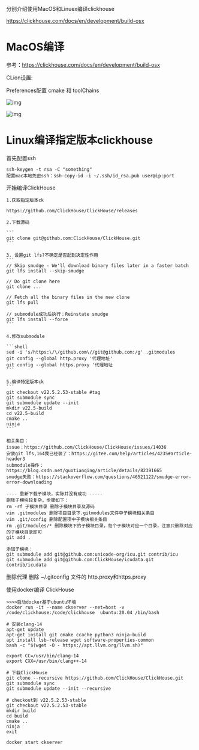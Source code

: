 分别介绍使用MacOS和Linuex编译clickhouse

https://clickhouse.com/docs/en/development/build-osx

# MacOS编译

参考：https://clickhouse.com/docs/en/development/build-osx

CLion设置:

Preferences配置 cmake 和 toolChains

![img](/Users/wangqian445/Library/Caches/com.jd.me/168b84f1-afb8-45c8-9ea1-761a042dab82.jpg)

![img](/Users/wangqian445/Library/Caches/com.jd.me/f80d4301-0599-4eb7-a752-cdb444fe89f3.jpg)



# Linux编译指定版本clickhouse

首先配置ssh
```
ssh-keygen -t rsa -C "something"
配置mac本地免密ssh：ssh-copy-id -i ~/.ssh/id_rsa.pub user@ip:port
```

开始编译ClickHouse
````
1.获取指定版本ck

https://github.com/ClickHouse/ClickHouse/releases

2.下载源码

```
git clone git@github.com:ClickHouse/ClickHouse.git
```

3. 设置git lfs?不确定是否起到决定性作用
```
// Skip smudge - We'll download binary files later in a faster batch
git lfs install --skip-smudge

// Do git clone here
git clone ...

// Fetch all the binary files in the new clone 
git lfs pull

// submodule成功后执行：Reinstate smudge
git lfs install --force
```

4.修改submodule

```shell
sed -i 's/https:\/\/github.com\//git@github.com:/g' .gitmodules
git config --global http.proxy '代理地址'
git config --global https.proxy '代理地址
```

5.编译特定版本ck
```
git checkout v22.5.2.53-stable #tag
git submodule sync
git submodule update --init
mkdir v22.5-build
cd v22.5-build
cmake ..
ninja
```

相关条目：
issue：https://github.com/ClickHouse/ClickHouse/issues/14036
安装git lfs,164我已经装了：https://gitee.com/help/articles/4235#article-header3
submodule操作：https://blog.csdn.net/guotianqing/article/details/82391665
smudge失败：https://stackoverflow.com/questions/46521122/smudge-error-error-downloading

---- 重新下载子模块，实际并没有成功 -----
删除子模块较复杂，步骤如下：
rm -rf 子模块目录 删除子模块目录及源码
vim .gitmodules 删除项目目录下.gitmodules文件中子模块相关条目
vim .git/config 删除配置项中子模块相关条目
rm .git/modules/* 删除模块下的子模块目录，每个子模块对应一个目录，注意只删除对应的子模块目录即可
git add .

添加子模块：
git submodule add git@github.com:unicode-org/icu.git contrib/icu
git submodule add git@github.com:ClickHouse/icudata.git contrib/icudata
````

删除代理
删除 ~/.gitconfig 文件的 http.proxy和https.proxy

使用docker编译 ClickHouse
```
>>>>启动docker基于ubuntu环境
docker run -it --name ckserver --net=host -v /code/clickhouse:/code/clickhouse  ubuntu:20.04 /bin/bash

# 安装clang-14
apt-get update
apt-get install git cmake ccache python3 ninja-build
apt install lsb-release wget software-properties-common
bash -c "$(wget -O - https://apt.llvm.org/llvm.sh)"

export CC=/usr/bin/clang-14
export CXX=/usr/bin/clang++-14

# 下载ClickHouse
git clone --recursive https://github.com/ClickHouse/ClickHouse.git
git submodule sync
git submodule update --init --recursive

# checkout到 v22.5.2.53-stable
git checkout v22.5.2.53-stable
mkdir build
cd build
cmake ..
ninja
exit

docker start ckserver
```

